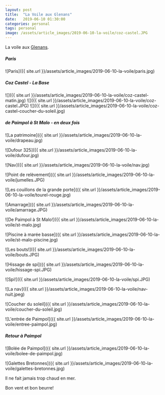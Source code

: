 ```yaml
---
layout: post
title:  "La Voile aux Glenans"
date:   2019-06-10 01:30:00
categories: personal
tags: personal
image: /assets/article_images/2019-06-10-la-voile/coz-castel.JPG
---
```


La voile aux [Glenans](https://www.glenans.asso.fr/).

##### Paris

![Paris]({{ site.url }}/assets/article_images/2019-06-10-la-voile/paris.jpg)

##### Coz Castel - La Base

![]({{ site.url }}/assets/article_images/2019-06-10-la-voile/coz-castel-matin.jpg)
![]({{ site.url }}/assets/article_images/2019-06-10-la-voile/coz-castel.JPG)
![]({{ site.url }}/assets/article_images/2019-06-10-la-voile/coz-castel-coucher-du-soleil.jpg)

##### de Paimpol à St Malo - en deux fois

![La patrimoine]({{ site.url }}/assets/article_images/2019-06-10-la-voile/drapeau.jpg)

![Dufour 325]({{ site.url }}/assets/article_images/2019-06-10-la-voile/dufour.jpg)

![Nav]({{ site.url }}/assets/article_images/2019-06-10-la-voile/nav.jpg)

![Point de relèvement]({{ site.url }}/assets/article_images/2019-06-10-la-voile/jumelles.JPG)

![Les couillons de la grande porte]({{ site.url }}/assets/article_images/2019-06-10-la-voile/tourel-rouge.jpg)

![Amarrage]({{ site.url }}/assets/article_images/2019-06-10-la-voile/amarrage.JPG)

![De Paimpol à St Malo!]({{ site.url }}/assets/article_images/2019-06-10-la-voile/st-malo.jpg)

![Piscine à marée basse]({{ site.url }}/assets/article_images/2019-06-10-la-voile/st-malo-piscine.jpg)

![Les bouts!]({{ site.url }}/assets/article_images/2019-06-10-la-voile/bouts.JPG)

![Hissage de spi]({{ site.url }}/assets/article_images/2019-06-10-la-voile/hissage-spi.JPG)

![Spi!]({{ site.url }}/assets/article_images/2019-06-10-la-voile/spi.JPG)

![La nav]({{ site.url }}/assets/article_images/2019-06-10-la-voile/nav-nuit.jpeg)

![Coucher du soleil]({{ site.url }}/assets/article_images/2019-06-10-la-voile/coucher-du-soleil.jpg)

![L'entrée de Paimpol]({{ site.url }}/assets/article_images/2019-06-10-la-voile/entree-paimpol.jpg)

##### Retour à Paimpol

![Bolée de Paimpol]({{ site.url }}/assets/article_images/2019-06-10-la-voile/bolee-de-paimpol.jpg)


![Galettes Bretonnes]({{ site.url }}/assets/article_images/2019-06-10-la-voile/galettes-bretonnes.jpg)


Il ne fait jamais trop chaud en mer.


Bon vent et bon beurre!
